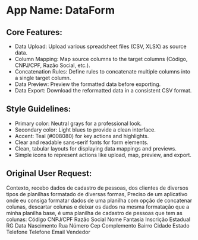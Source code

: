 # **App Name**: DataForm

## Core Features:

- Data Upload: Upload various spreadsheet files (CSV, XLSX) as source data.
- Column Mapping: Map source columns to the target columns (Código, CNPJ/CPF, Razão Social, etc.).
- Concatenation Rules: Define rules to concatenate multiple columns into a single target column.
- Data Preview: Preview the formatted data before exporting.
- Data Export: Download the reformatted data in a consistent CSV format.

## Style Guidelines:

- Primary color: Neutral grays for a professional look.
- Secondary color: Light blues to provide a clean interface.
- Accent: Teal (#008080) for key actions and highlights.
- Clear and readable sans-serif fonts for form elements.
- Clean, tabular layouts for displaying data mappings and previews.
- Simple icons to represent actions like upload, map, preview, and export.

## Original User Request:
Contexto, recebo dados de cadastro de pessoas, dos clientes de diversos tipos de planilhas formatado de diversas formas, Preciso de um aplicativo onde eu consiga formatar dados de uma planilha com opção de concatenar colunas, descartar colunas e deixar os dados na mesma formatação que a minha planilha base, é uma planilha de cadastro de pessoas que tem as colunas:
 Código 	CNPJ/CPF	Razão Social	Nome Fantasia 	Inscrição Estadual 	RG	Data Nascimento 	Rua	Número 	Cep 	Complemento 	Bairro 	Cidade 	Estado	Telefone 	Telefone 	Email 	Vendedor
  